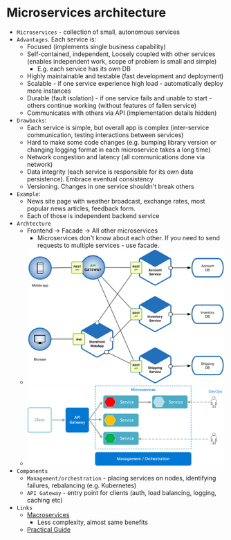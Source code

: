 # Microservices architecture

* `Microservices` - collection of small, autonomous services
* `Advantages`. Each service is:
    * Focused (implements single business capability)
	* Self-contained, independent, Loosely coupled with other services (enables independent work, scope of problem is small and simple)
	    * E.g. each service has its own DB
	* Highly maintainable and testable (fast development and deployment)
	* Scalable - if one service experience high load - automatically deploy more instances
	* Durable (fault isolation) - if one service fails and unable to start - others continue working (without features of fallen service)
	* Communicates with others via API (implementation details hidden)
* `Drawbacks`:
	* Each service is simple, but overall app is complex (inter-service communication, testing interactions between services)
	* Hard to make some code changes (e.g. bumping library version or changing logging format in each microservice takes a long time)
	* Network congestion and latency (all communications done via network)
	* Data integrity (each service is responsible for its own data persistence). Embrace eventual consistency
	* Versioning. Changes in one service shouldn't break others
* `Example`:
    * News site page with weather broadcast, exchange rates, most popular news articles, feedback form. 
    * Each of those is independent backend service
* `Archtecture`
    * Frontend -> Facade -> All other microservices
        * Microservices don't know about each other. If you need to send requests to multiple services - use facade.
    * ![](microservices.png)
    * ![](microservices-logical.png)
* `Components`
    * `Management/orchestration` - placing services on nodes, identifying failures, rebalancing (e.g. Kubernetes)
    * `API Gateway` - entry point for clients (auth, load balancing, logging, caching etc)
* `Links`
    * [Macroservices](https://www.reddit.com/r/programming/comments/nzemqn/disasters_ive_seen_in_a_microservices_world/)
        * Less complexity, almost same benefits
    * [Practical Guide](https://www.marcobehler.com/guides/java-microservices-a-practical-guide)
    
